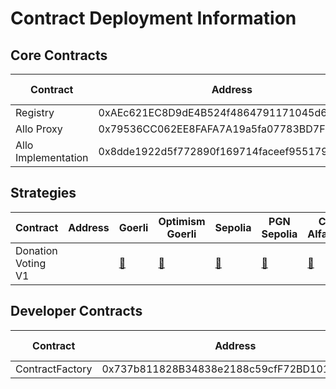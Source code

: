 # Contract Deployment Information

## Core Contracts


<table>
<thead>
  <tr>
    <th>Contract</th>
    <th>Address</th>
    <th>Goerli</th>
    <th>Optimism Goerli</th>
    <th>Sepolia</th>
    <th>PGN Sepolia</th>
    <th>Celo Alfajores</th>
  </tr>
</thead>
<tbody>
  <tr>
    <td>Registry</td>
    <td>0xAEc621EC8D9dE4B524f4864791171045d6BBBe27</td>
    <td><a href="https://goerli.etherscan.io/address/0xAEc621EC8D9dE4B524f4864791171045d6BBBe27">&#x1F517;</a></td>
    <td><a href="https://goerli-optimism.etherscan.io/address/0xAEc621EC8D9dE4B524f4864791171045d6BBBe27">&#x1F517;</a></td>
    <td><a href="https://sepolia.etherscan.io/address/0xAEc621EC8D9dE4B524f4864791171045d6BBBe27">&#x1F517;</a></td>
    <td><a href="https://explorer.sepolia.publicgoods.network/address/0xAEc621EC8D9dE4B524f4864791171045d6BBBe27">&#x1F517;</a></td>
    <td><a href="https://explorer.celo.org/alfajores/address/0xAEc621EC8D9dE4B524f4864791171045d6BBBe27">&#x1F517;</a></td>
  </tr>
  <tr>
    <td>Allo Proxy</td>
    <td>0x79536CC062EE8FAFA7A19a5fa07783BD7F792206</td>
    <td><a href="https://goerli.etherscan.io/address/0x79536CC062EE8FAFA7A19a5fa07783BD7F792206">&#x1F517;</a></td>
    <td><a href="https://goerli-optimism.etherscan.io/address/0x79536CC062EE8FAFA7A19a5fa07783BD7F792206">&#x1F517;</a></td>
    <td><a href="https://sepolia.etherscan.io/address/0x79536CC062EE8FAFA7A19a5fa07783BD7F792206">&#x1F517;</a></td>
    <td><a href="https://explorer.sepolia.publicgoods.network/address/0x79536CC062EE8FAFA7A19a5fa07783BD7F792206">&#x1F517;</a></td>
    <td><a href="https://explorer.celo.org/alfajores/address/0x79536CC062EE8FAFA7A19a5fa07783BD7F792206">&#x1F517;</a></td>
  </tr>
  <tr>
    <td>Allo Implementation</td>
    <td>0x8dde1922d5f772890f169714faceef9551791caf</td>
    <td><a href="https://goerli.etherscan.io/address/0x8dde1922d5f772890f169714faceef9551791caf">&#x1F517;</a></td>
    <td><a href="https://goerli-optimism.etherscan.io/address/0x8dde1922d5f772890f169714faceef9551791caf">&#x1F517;</a></td>
    <td><a href="https://sepolia.etherscan.io/address/0x8dde1922d5f772890f169714faceef9551791caf">&#x1F517;</a></td>
    <td><a href="https://explorer.sepolia.publicgoods.network/address/0x8dde1922d5f772890f169714faceef9551791caf">&#x1F517;</a></td>
    <td><a href="https://explorer.celo.org/alfajores/address/0x8dde1922d5f772890f169714faceef9551791caf">&#x1F517;</a></td>
  </tr>
</tbody>
</table>


## Strategies

<table>
<thead>
  <tr>
    <th>Contract</th>
    <th>Address</th>
    <th>Goerli</th>
    <th>Optimism Goerli</th>
    <th>Sepolia</th>
    <th>PGN Sepolia</th>
    <th>Celo Alfajores</th>
  </tr>
</thead>
<tbody>
  <tr>
    <td>Donation Voting V1</td>
    <td></td>
    <td><a href="https://goerli.etherscan.io/address/">&#x1F517;</a></td>
    <td><a href="https://goerli-optimism.etherscan.io/address/">&#x1F517;</a></td>
    <td><a href="https://sepolia.etherscan.io/address/">&#x1F517;</a></td>
    <td><a href="https://explorer.sepolia.publicgoods.network/address/">&#x1F517;</a></td>
    <td><a href="https://explorer.celo.org/alfajores/address/">&#x1F517;</a></td>
  </tr>
</tbody>
</table>

## Developer Contracts

<table>
<thead>
  <tr>
    <th>Contract</th>
    <th>Address</th>
    <th>Goerli</th>
    <th>Optimism Goerli</th>
    <th>Sepolia</th>
    <th>PGN Sepolia</th>
    <th>Celo Alfajores</th>
  </tr>
</thead>
<tbody>
  <tr>
    <td>ContractFactory</td>
    <td>0x737b811828B34838e2188c59cfF72BD1019A1070</td>
    <td><a href="https://goerli.etherscan.io/address/0x737b811828B34838e2188c59cfF72BD1019A1070">&#x1F517;</a></td>
    <td><a href="https://goerli-optimism.etherscan.io/address/0x737b811828B34838e2188c59cfF72BD1019A1070">&#x1F517;</a></td>
    <td><a href="https://sepolia.etherscan.io/address/0x737b811828B34838e2188c59cfF72BD1019A1070">&#x1F517;</a></td>
    <td><a href="https://explorer.sepolia.publicgoods.network/address/0x737b811828B34838e2188c59cfF72BD1019A1070">&#x1F517;</a></td>
    <td><a href="https://explorer.celo.org/alfajores/address/0x737b811828B34838e2188c59cfF72BD1019A1070">&#x1F517;</a></td>
  </tr>
</tbody>
</table>